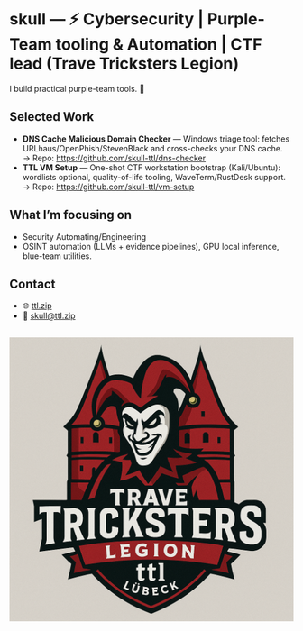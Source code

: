 # skull — ⚡ Cybersecurity | Purple-Team tooling & Automation | CTF lead (Trave Tricksters Legion) 

I build practical purple-team tools. 🔮

## Selected Work
- **DNS Cache Malicious Domain Checker** — Windows triage tool: fetches URLhaus/OpenPhish/StevenBlack and cross-checks your DNS cache.  
  → Repo: https://github.com/skull-ttl/dns-checker
- **TTL VM Setup** — One-shot CTF workstation bootstrap (Kali/Ubuntu): wordlists optional, quality-of-life tooling, WaveTerm/RustDesk support.  
  → Repo: https://github.com/skull-ttl/vm-setup

## What I’m focusing on
- Security Automating/Engineering
- OSINT automation (LLMs + evidence pipelines), GPU local inference, blue-team utilities.

## Contact
- 🌐 [ttl.zip](https://ttl.zip)  
- 📧 [skull@ttl.zip](mailto:skull@ttl.zip)

##

![TTL Logo](https://raw.githubusercontent.com/skull-ttl/skull-ttl/main/assets/logo.png)


